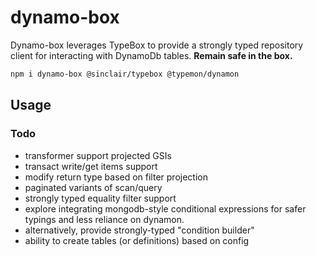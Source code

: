 # dynamo-box

Dynamo-box leverages TypeBox to provide a strongly typed repository client for interacting with DynamoDb tables. **Remain safe in the box.**

```sh
npm i dynamo-box @sinclair/typebox @typemon/dynamon
```

## Usage

### Todo

-   transformer support projected GSIs
-   transact write/get items support
-   modify return type based on filter projection
-   paginated variants of scan/query
-   strongly typed equality filter support
-   explore integrating mongodb-style conditional expressions
    for safer typings and less reliance on dynamon.
-   alternatively, provide strongly-typed "condition builder"
-   ability to create tables (or definitions) based on config
